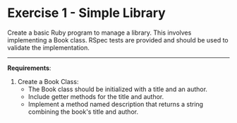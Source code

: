 # Exercise 1 - Simple Library

Create a basic Ruby program to manage a library. This involves implementing a Book class. RSpec tests are provided and should be used to validate the implementation.

---

**Requirements**:

1. Create a Book Class:
    -   The Book class should be initialized with a title and an author.
    -   Include getter methods for the title and author.
    -   Implement a method named description that returns a string combining the book's title and author.
